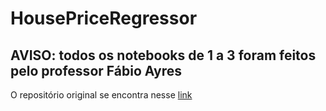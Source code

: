 # HousePriceRegressor

## AVISO: todos os notebooks de 1 a 3 foram feitos pelo professor Fábio Ayres

O repositório original se encontra nesse [link](https://github.com/FabioAyresInsper/ames/tree/main/notebooks)
